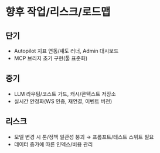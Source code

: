 # 향후 작업/리스크/로드맵

## 단기
- Autopilot 지표 연동/섀도 러너, Admin 대시보드
- MCP 브리지 초기 구현(툴 표준화)

## 중기
- LLM 라우팅/코스트 가드, 캐시/콘텍스트 저장소
- 실시간 안정화(WS 인증, 재연결, 이벤트 버전)

## 리스크
- 모델 변경 시 톤/정책 일관성 붕괴 → 프롬프트/테스트 스위트 필요
- 데이터 증가에 따른 인덱스/비용 관리
